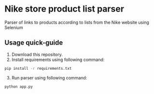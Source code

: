 # Nike store product list parser
Parser of links to products according to lists from the Nike website using Selenium

## Usage quick-guide
1. Download this repository.
2. Install requirements using following command:
```sh
pip install -r requirements.txt
```
3. Run parser using following command:
```sh
python app.py
```
